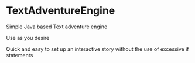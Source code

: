 # TextAdventureEngine
Simple Java based Text adventure engine

Use as you desire

Quick and easy to set up an interactive story without the use of excessive if statements
